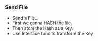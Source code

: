 ### Send File
* Send a File...
* First we gonna HASH the file.
* Then store the Hash as a Key.
* Use Interface func to transform the Key